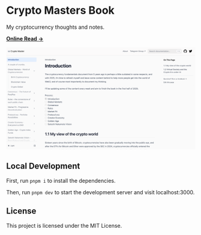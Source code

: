 # Crypto Masters Book

My cryptocurrency thoughts and notes.

[**Online Read →**](https://book.kkdemian.com)

[![crypto master ](/public/og.png)](https://book.kkdemian.com)

## Local Development

First, run `pnpm i` to install the dependencies.

Then, run `pnpm dev` to start the development server and visit localhost:3000.

## License

This project is licensed under the MIT License.
